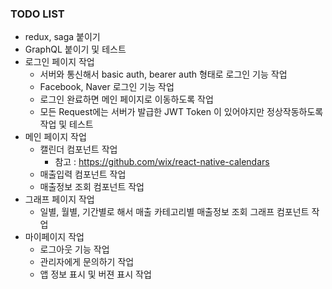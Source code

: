 ### TODO LIST
- redux, saga 붙이기
- GraphQL 붙이기 및 테스트
- 로그인 페이지 작업 
    - 서버와 통신해서 basic auth, bearer auth 형태로 로그인 기능 작업
    - Facebook, Naver 로그인 기능 작업
    - 로그인 완료하면 메인 페이지로 이동하도록 작업 
    - 모든 Request에는 서버가 발급한 JWT Token 이 있어야지만 정상작동하도록 작업 및 테스트
- 메인 페이지 작업
    - 캘린더 컴포넌트 작업 
        - 참고 : https://github.com/wix/react-native-calendars
    - 매출입력 컴포넌트 작업
    - 매출정보 조회 컴포넌트 작업
- 그래프 페이지 작업
    - 일별, 월별, 기간별로 해서 매출 카테고리별 매출정보 조회 그래프 컴포넌트 작업
- 마이페이지 작업
    - 로그아웃 기능 작업
    - 관리자에게 문의하기 작업
    - 앱 정보 표시 및 버젼 표시 작업
